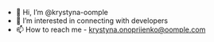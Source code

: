- 👋 Hi, I’m @krystyna-oomple
- 👀 I’m interested in connecting with developers
- 📫 How to reach me - krystyna.onopriienko@oomple.com

<!---
krystyna-oomple/krystyna-oomple is a ✨ special ✨ repository because its `README.md` (this file) appears on your GitHub profile.
You can click the Preview link to take a look at your changes.
--->
